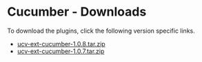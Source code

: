 
# Cucumber - Downloads

To download the plugins, click the following version specific links.
- [ucv-ext-cucumber-1.0.8.tar.zip](https://raw.githubusercontent.com/UrbanCode/IBM-UCV-PLUGINS/main/files/ucv-ext-cucumber/ucv-ext-cucumber-1.0.8.tar.zip)
- [ucv-ext-cucumber-1.0.7.tar.zip](https://raw.githubusercontent.com/UrbanCode/IBM-UCV-PLUGINS/main/files/ucv-ext-cucumber/ucv-ext-cucumber-1.0.7.tar.zip)
